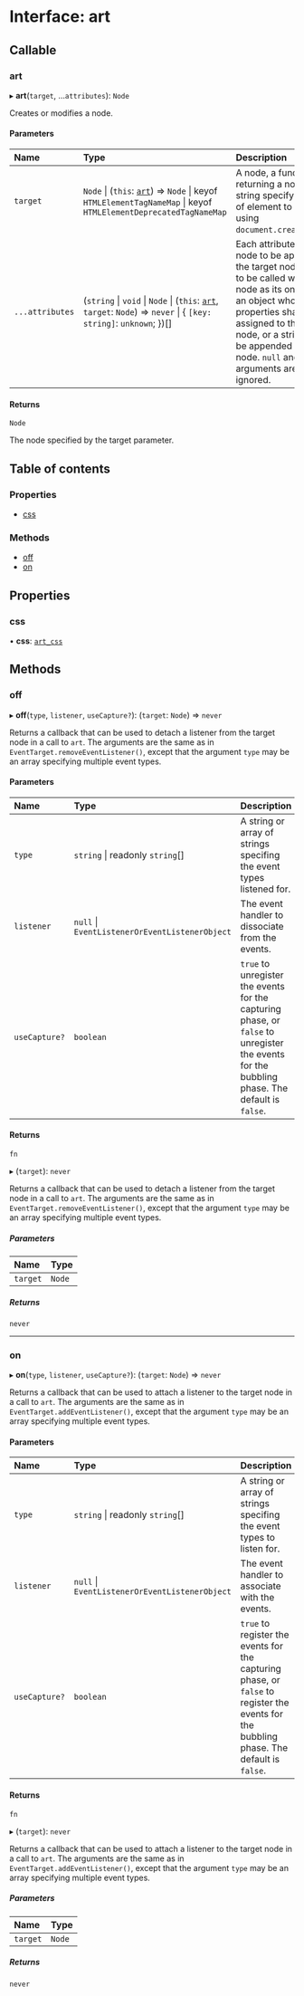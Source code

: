 # Interface: art

## Callable

### art

▸ **art**(`target`, ...`attributes`): `Node`

Creates or modifies a node.

#### Parameters

| Name | Type | Description |
| :------ | :------ | :------ |
| `target` | `Node` \| (`this`: [`art`](../README.md#art)) => `Node` \| keyof `HTMLElementTagNameMap` \| keyof `HTMLElementDeprecatedTagNameMap` | A node, a function returning a node, or a string specifying the type of element to be created using `document.createElement()`. |
| `...attributes` | (`string` \| `void` \| `Node` \| (`this`: [`art`](../README.md#art), `target`: `Node`) => `never` \| { `[key: string]`: `unknown`;  })[] | Each attribute may be a node to be appended to the target node, a function to be called with the target node as its only argument, an object whose properties shall be assigned to the target node, or a string of text to be appended to the target node. `null` and `undefined` arguments are simply ignored. |

#### Returns

`Node`

The node specified by the target parameter.

## Table of contents

### Properties

- [css](art.md#css)

### Methods

- [off](art.md#off)
- [on](art.md#on)

## Properties

### css

• **css**: [`art_css`](art_css.md)

## Methods

### off

▸ **off**(`type`, `listener`, `useCapture?`): (`target`: `Node`) => `never`

Returns a callback that can be used to detach a listener from the target node in a call to
`art`.
The arguments are the same as in `EventTarget.removeEventListener()`, except that the
argument `type` may be an array specifying multiple event types.

#### Parameters

| Name | Type | Description |
| :------ | :------ | :------ |
| `type` | `string` \| readonly `string`[] | A string or array of strings specifing the event types listened for. |
| `listener` | ``null`` \| `EventListenerOrEventListenerObject` | The event handler to dissociate from the events. |
| `useCapture?` | `boolean` | `true` to unregister the events for the capturing phase, or `false` to unregister the events for the bubbling phase. The default is `false`. |

#### Returns

`fn`

▸ (`target`): `never`

Returns a callback that can be used to detach a listener from the target node in a call to
`art`.
The arguments are the same as in `EventTarget.removeEventListener()`, except that the
argument `type` may be an array specifying multiple event types.

##### Parameters

| Name | Type |
| :------ | :------ |
| `target` | `Node` |

##### Returns

`never`

___

### on

▸ **on**(`type`, `listener`, `useCapture?`): (`target`: `Node`) => `never`

Returns a callback that can be used to attach a listener to the target node in a call to
`art`.
The arguments are the same as in `EventTarget.addEventListener()`, except that the argument
`type` may be an array specifying multiple event types.

#### Parameters

| Name | Type | Description |
| :------ | :------ | :------ |
| `type` | `string` \| readonly `string`[] | A string or array of strings specifing the event types to listen for. |
| `listener` | ``null`` \| `EventListenerOrEventListenerObject` | The event handler to associate with the events. |
| `useCapture?` | `boolean` | `true` to register the events for the capturing phase, or `false` to register the events for the bubbling phase. The default is `false`. |

#### Returns

`fn`

▸ (`target`): `never`

Returns a callback that can be used to attach a listener to the target node in a call to
`art`.
The arguments are the same as in `EventTarget.addEventListener()`, except that the argument
`type` may be an array specifying multiple event types.

##### Parameters

| Name | Type |
| :------ | :------ |
| `target` | `Node` |

##### Returns

`never`
